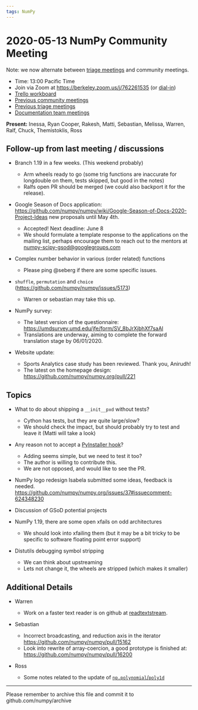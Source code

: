 ```yaml
---
tags: NumPy
---
```


# 2020-05-13 NumPy Community Meeting

Note: we now alternate between [triage meetings](https://hackmd.io/68i_JvOYQfy9ERiHgXMPvg) and community meetings.

- Time: 13:00 Pacific Time
- Join via Zoom at https://berkeley.zoom.us/j/762261535 (or [dial-in](https://berkeley.zoom.us/u/aC3ENhycM))
- [Trello workboard](https://trello.com/b/Azg4fYZH/numpy-at-bids)
- [Previous community meetings](https://github.com/numpy/archive/tree/master/status_meetings)
- [Previous triage meetings](https://github.com/numpy/archive/tree/master/triage_meetings)
- [Documentation team meetings](https://hackmd.io/oB_boakvRqKR-_2jRV-Qjg)


**Present:** Inessa, Ryan Cooper, Rakesh, Matti, Sebastian, Melissa, Warren, Ralf, Chuck, Themistoklis, Ross



## Follow-up from last meeting / discussions

- Branch 1.19 in a few weeks. (This weekend probably)
  - Arm wheels ready to go (some trig functions are inaccurate for longdouble on them, tests skipped, but good in the notes)
  - Ralfs open PR should be merged (we could also backport it for the release).

- Google Season of Docs application: https://github.com/numpy/numpy/wiki/Google-Season-of-Docs-2020-Project-Ideas new proposals until May 4th.
  - Accepted! Next deadline: June 8
  - We should formulate a template response to the applications on the mailing list, perhaps encourage them to reach out to the mentors at numpy-scipy-gsod@googlegroups.com

- Complex number behavior in various (order related) functions
  - Please ping @seberg if there are some specific issues.

- `shuffle`, `permutation` and `choice` (https://github.com/numpy/numpy/issues/5173)
  - Warren or sebastian may take this up.

- NumPy survey:
  * The latest version of the questionnaire: https://umdsurvey.umd.edu/jfe/form/SV_8bJrXjbhXf7saAl
  * Translations are underway, aiming to complete the forward translation stage by 06/01/2020.


- Website update:
  - Sports Analytics case study has been reviewed. Thank you, Anirudh!
  - The latest on the homepage design: https://github.com/numpy/numpy.org/pull/221




## Topics

- What to do about shipping a `__init__pxd` without tests?
  - Cython has tests, but they are quite large/slow?
  - We should check the impact, but should probably try to test and leave it (Matti will take a look)

- Any reason not to accept a [PyInstaller hook](https://github.com/numpy/numpy/issues/16163)?
  - Adding seems simple, but we need to test it too?
  - The author is willing to contribute this.
  - We are not opposed, and would like to see the PR.

- NumPy logo redesign
Isabela submitted some ideas, feedback is needed. https://github.com/numpy/numpy.org/issues/37#issuecomment-624348230


- Discussion of GSoD potential projects

- NumPy 1.19, there are some open xfails on odd architectures
  - We should look into xfailing them (but it may be a bit tricky to be specific to software floating point error support)

- Distutils debugging symbol stripping
  - We can think about upstreaming
  - Lets not change it, the wheels are stripped (which makes it smaller)


## Additional Details

- Warren

  - Work on a faster text reader is on github at [readtextstream](https://github.com/WarrenWeckesser/readtextstream).

- Sebastian
  * Incorrect broadcasting, and reduction axis in the iterator https://github.com/numpy/numpy/pull/15162
  * Look into rewrite of array-coercion, a good prototype is finished at: https://github.com/numpy/numpy/pull/16200
  

- Ross
  * Some notes related to the update of [`np.polynomial`/`poly1d`](https://hackmd.io/1CUvnChwQmmpqrvmIbKDsA)

---

Please remember to archive this file and commit it to github.com/numpy/archive

